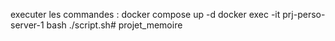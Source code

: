 executer les commandes : 
docker compose up -d
docker exec -it prj-perso-server-1 bash
./script.sh# projet_memoire
